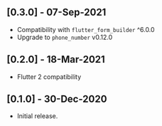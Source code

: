 ## [0.3.0] - 07-Sep-2021
* Compatibility with `flutter_form_builder` ^6.0.0
* Upgrade to `phone_number` v0.12.0

## [0.2.0] - 18-Mar-2021
* Flutter 2 compatibility

## [0.1.0] - 30-Dec-2020
* Initial release.
